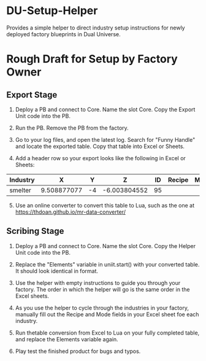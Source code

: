 # DU-Setup-Helper
Provides a simple helper to direct industry setup instructions for newly deployed factory blueprints in Dual Universe. 

# Rough Draft for Setup by Factory Owner

## Export Stage

1) Deploy a PB and connect to Core. Name the slot Core. Copy the Export Unit code into the PB.

2) Run the PB. Remove the PB from the factory.

3) Go to your log files, and open the latest log. Search for "Funny Handle" and locate the exported table. Copy that table into Excel or Sheets.

4) Add a header row so your export looks like the following in Excel or Sheets:


| Industry | X | Y | Z | ID | Recipe | Mode |
| ------------- | ------------- | ------------- | ------------- | ------------- | ------------- | ------------- |
| smelter  | 9.508877077  | -4 | -6.003804552  | 95  |   |  |


5) Use an online converter to convert this table to Lua, such as the one at https://thdoan.github.io/mr-data-converter/

## Scribing Stage

1) Deploy a PB and connect to Core. Name the slot Core. Copy the Helper Unit code into the PB.

2) Replace the "Elements" variable in uniit.start() with your converted table. It should look identical in format.

3) Use the helper with empty instructions to guide you through your factory. The order in which the helper will go is the same order in the Excel sheets.

4) As you use the helper to cycle through the industries in your factory, manually fill out the Recipe and Mode fields in your Excel sheet foe each industry.

5) Run thetable conversion from Excel to Lua on your fully completed table, and replace the Elements variable again.

6) Play test the finished product for bugs and typos.

